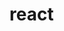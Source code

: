 # react                                                                                                                                                                                                                                                                                                                                                                                                                                                                                         